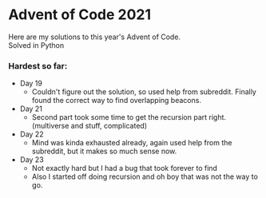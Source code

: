 
# Advent of Code 2021
Here are my solutions to this year's Advent of Code.  
Solved in Python
### Hardest so far: 
- Day 19
  - Couldn't figure out the solution, so used help from subreddit. Finally found the correct way to find overlapping beacons.
- Day 21
  - Second part took some time to get the recursion part right. (multiverse and stuff, complicated)
- Day 22
  - Mind was kinda exhausted already, again used help from the subreddit, but it makes so much sense now.
- Day 23
  - Not exactly hard but I had a bug that took forever to find
  - Also I started off doing recursion and oh boy that was not the way to go.
